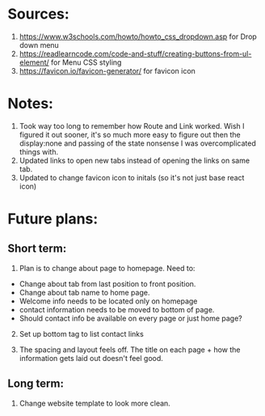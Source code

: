# Sources:
1. https://www.w3schools.com/howto/howto_css_dropdown.asp for Drop down menu
1. https://readlearncode.com/code-and-stuff/creating-buttons-from-ul-element/ for Menu CSS styling
2. https://favicon.io/favicon-generator/ for favicon icon
# Notes:
1. Took way too long to remember how Route and Link worked. Wish I figured it out sooner, it's so much more easy to figure out then the display:none and passing of the state nonsense I was overcomplicated things with.
2. Updated links to open new tabs instead of opening the links on same tab.
3. Updated to change favicon icon to initals (so it's not just base react icon)


# Future plans:
## Short term:
1. Plan is to change about page to homepage.
Need to: 
* Change about tab from last position to front position.
* Change about tab name to home page.
* Welcome info needs to be located only on homepage
* contact information needs to be moved to bottom of page.
* Should contact info be available on every page or just home page?

2. Set up bottom tag to list contact links

3. The spacing and layout feels off. The title on each page + how the information gets laid out doesn't feel good. 

## Long term:
1. Change website template to look more clean.
